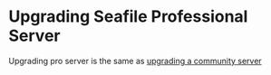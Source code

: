 # Upgrading Seafile Professional Server

Upgrading pro server is the same as [upgrading a community server](../deploy/upgrade.md)
